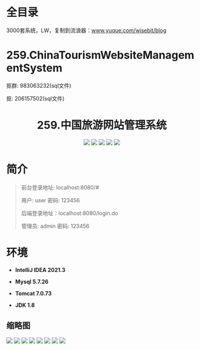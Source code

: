 # 全目录

3000套系统，LW，复制到流浪器：www.yuque.com/wisebit/blog

# 259.ChinaTourismWebsiteManagementSystem

<p>抠群: 983063232(sql文件)</p>
<p>抠: 206157502(sql文件)</p>

<p><h1 align="center">259.中国旅游网站管理系统</h1></p>


<p align="center">
	<img src="https://img.shields.io/badge/jdk-1.8-orange.svg"/>
    <img src="https://img.shields.io/badge/spring-5.x-lightgrey.svg"/>
    <img src="https://img.shields.io/badge/springmvc-3.x-blue.svg"/>
    <img src="https://img.shields.io/badge/jsp-3.x-blue.svg"/>
    <img src="https://img.shields.io/badge/mybatis-5.x-yellow.svg"/>
</p>

# 简介
>
> 
>
> 前台登录地址: localhost:8080/#
>
> 用户: user 密码: 123456
>
> 后端登录地址：localhost:8080/login.do
>
> 管理员: admin   密码: 123456
>

# 环境

- <b>IntelliJ IDEA 2021.3</b>

- <b>Mysql 5.7.26</b>

- <b>Tomcat 7.0.73</b>

- <b>JDK 1.8</b>




## 缩略图

![](https://bitwise.oss-cn-heyuan.aliyuncs.com/2024/9/10/7e581dab-f9fc-4aed-886c-fb8d5ae1640b.png)
![](https://bitwise.oss-cn-heyuan.aliyuncs.com/2024/9/10/c4784bd6-702c-48c5-ad48-546c2eb19777.png)
![](https://bitwise.oss-cn-heyuan.aliyuncs.com/2024/9/10/688bf3d6-5324-4013-8383-daf7c1fa7b35.png)
![](https://bitwise.oss-cn-heyuan.aliyuncs.com/2024/9/10/a7c554ca-8f5e-4c60-ac41-08ac2716a6b2.png)
![](https://bitwise.oss-cn-heyuan.aliyuncs.com/2024/9/10/04113050-ebce-40ac-9793-f0348b5d731a.png)
![](https://bitwise.oss-cn-heyuan.aliyuncs.com/2024/9/10/4ed7b47b-6ca9-4d88-adb7-6061a63ebfaf.png)
![](https://bitwise.oss-cn-heyuan.aliyuncs.com/2024/9/10/eeccd3a2-2efa-47a5-bd5a-c4f59a7953aa.png)
![](https://bitwise.oss-cn-heyuan.aliyuncs.com/2024/9/10/d45fcece-8584-4cd7-b01f-eec025d450b7.png)


